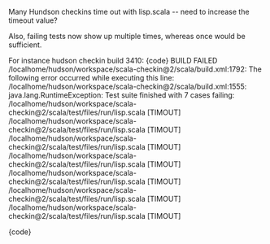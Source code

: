 Many Hundson checkins time out with lisp.scala -- need to increase the timeout value?

Also, failing tests now show up multiple times, whereas once would be sufficient.

For instance hudson checkin build 3410:
{code}
BUILD FAILED
/localhome/hudson/workspace/scala-checkin@2/scala/build.xml:1792: The following error occurred while executing this line:
/localhome/hudson/workspace/scala-checkin@2/scala/build.xml:1555: java.lang.RuntimeException: Test suite finished with 7 cases failing:
/localhome/hudson/workspace/scala-checkin@2/scala/test/files/run/lisp.scala [TIMOUT]
/localhome/hudson/workspace/scala-checkin@2/scala/test/files/run/lisp.scala [TIMOUT]
/localhome/hudson/workspace/scala-checkin@2/scala/test/files/run/lisp.scala [TIMOUT]
/localhome/hudson/workspace/scala-checkin@2/scala/test/files/run/lisp.scala [TIMOUT]
/localhome/hudson/workspace/scala-checkin@2/scala/test/files/run/lisp.scala [TIMOUT]
/localhome/hudson/workspace/scala-checkin@2/scala/test/files/run/lisp.scala [TIMOUT]
/localhome/hudson/workspace/scala-checkin@2/scala/test/files/run/lisp.scala [TIMOUT]

{code}

